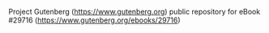 Project Gutenberg (https://www.gutenberg.org) public repository for eBook #29716 (https://www.gutenberg.org/ebooks/29716)
